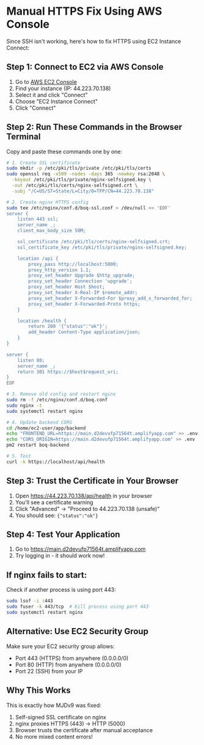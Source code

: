 # Manual HTTPS Fix Using AWS Console

Since SSH isn't working, here's how to fix HTTPS using EC2 Instance Connect:

## Step 1: Connect to EC2 via AWS Console
1. Go to [AWS EC2 Console](https://console.aws.amazon.com/ec2/)
2. Find your instance (IP: 44.223.70.138)
3. Select it and click "Connect"
4. Choose "EC2 Instance Connect"
5. Click "Connect"

## Step 2: Run These Commands in the Browser Terminal

Copy and paste these commands one by one:

```bash
# 1. Create SSL certificate
sudo mkdir -p /etc/pki/tls/private /etc/pki/tls/certs
sudo openssl req -x509 -nodes -days 365 -newkey rsa:2048 \
  -keyout /etc/pki/tls/private/nginx-selfsigned.key \
  -out /etc/pki/tls/certs/nginx-selfsigned.crt \
  -subj "/C=US/ST=State/L=City/O=TFP/CN=44.223.70.138"

# 2. Create nginx HTTPS config
sudo tee /etc/nginx/conf.d/boq-ssl.conf > /dev/null << 'EOF'
server {
    listen 443 ssl;
    server_name _;
    client_max_body_size 50M;

    ssl_certificate /etc/pki/tls/certs/nginx-selfsigned.crt;
    ssl_certificate_key /etc/pki/tls/private/nginx-selfsigned.key;

    location /api {
        proxy_pass http://localhost:5000;
        proxy_http_version 1.1;
        proxy_set_header Upgrade $http_upgrade;
        proxy_set_header Connection 'upgrade';
        proxy_set_header Host $host;
        proxy_set_header X-Real-IP $remote_addr;
        proxy_set_header X-Forwarded-For $proxy_add_x_forwarded_for;
        proxy_set_header X-Forwarded-Proto https;
    }

    location /health {
        return 200 '{"status":"ok"}';
        add_header Content-Type application/json;
    }
}

server {
    listen 80;
    server_name _;
    return 301 https://$host$request_uri;
}
EOF

# 3. Remove old config and restart nginx
sudo rm -f /etc/nginx/conf.d/boq.conf
sudo nginx -t
sudo systemctl restart nginx

# 4. Update backend CORS
cd /home/ec2-user/app/backend
echo "FRONTEND_URL=https://main.d2devufp71564t.amplifyapp.com" >> .env
echo "CORS_ORIGIN=https://main.d2devufp71564t.amplifyapp.com" >> .env
pm2 restart boq-backend

# 5. Test
curl -k https://localhost/api/health
```

## Step 3: Trust the Certificate in Your Browser
1. Open https://44.223.70.138/api/health in your browser
2. You'll see a certificate warning
3. Click "Advanced" → "Proceed to 44.223.70.138 (unsafe)"
4. You should see: `{"status":"ok"}`

## Step 4: Test Your Application
1. Go to https://main.d2devufp71564t.amplifyapp.com
2. Try logging in - it should work now!

## If nginx fails to start:
Check if another process is using port 443:
```bash
sudo lsof -i :443
sudo fuser -k 443/tcp  # Kill process using port 443
sudo systemctl restart nginx
```

## Alternative: Use EC2 Security Group
Make sure your EC2 security group allows:
- Port 443 (HTTPS) from anywhere (0.0.0.0/0)
- Port 80 (HTTP) from anywhere (0.0.0.0/0)
- Port 22 (SSH) from your IP

## Why This Works
This is exactly how MJDv9 was fixed:
1. Self-signed SSL certificate on nginx
2. nginx proxies HTTPS (443) → HTTP (5000)
3. Browser trusts the certificate after manual acceptance
4. No more mixed content errors!